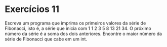 # Exercícios 11

Escreva um programa que imprima os primeiros valores da série de Fibonacci, isto é, a série que inicia com 1 1 2 3 5 8 13 21 34. O próximo número da série é a soma dos dois anteriores. Encontre o maior número da série de Fibonacci que cabe em um int.
